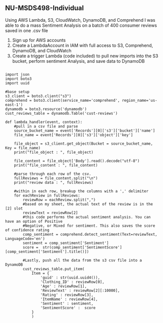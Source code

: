 ## NU-MSDS498-Individual

Using AWS Lambda, S3, CloudWatch, DynamoDB, and Comprehend I was able to do a mass Sentiment Analysis on a batch of 400 consumer reviews saved in one .csv file

1. Sign up for AWS accounts
2. Create a LambdaAccount in IAM with full access to S3, Comprehend, DynamoDB, and CloudWatch
3. Create a trigger Lambda (code included) to pull new imports into the S3 bucket, perform sentiment Analysis, and save data to DynamoDB

```

import json
import boto3
import uuid

#base setup
s3_client = boto3.client("s3")
comprehend = boto3.client(service_name='comprehend', region_name='us-east-1')
dynamodb = boto3.resource('dynamodb')
cust_reviews_table = dynamodb.Table('cust-reviews')

def lambda_handler(event, context):
	#pull in a csv file and parse
	source_bucket_name = event['Records'][0]['s3']['bucket']['name']
	file_name = event['Records'][0]['s3']['object']['key']

	file_object = s3_client.get_object(Bucket = source_bucket_name, Key = file_name)
	print("file_object : ", file_object)

	file_content = file_object['Body'].read().decode("utf-8")
	print("file_content : ", file_content)

	#parse through each row of the csv. 
	fullReviews = file_content.split("\n")
	print("review data : ", fullReviews)
	
	#within in each row, breakup the columns with a ',' delimiter
	for eachReview in fullReviews:
		reviewRow = eachReview.split(",")
		#based on my sheet, the actual text of the review is in the [2] slot
		reviewText = reviewRow[2]
		#this code performs the actual sentiment analysis. You can have an option of Positive
		#Negative, or Mixed for sentiment. This also saves the score of confidence rating
		comp_sentiment = comprehend.detect_sentiment(Text=reviewText, LanguageCode='en')
		sentiment = comp_sentiment['Sentiment']
		score =  str(comp_sentiment['SentimentScore'][comp_sentiment['Sentiment'].title()])
		
		#Lastly, push all the data from the s3 csv file into a DynamoDB
		cust_reviews_table.put_item(
			Item = {
				'guid' : str(uuid.uuid4()),
				'Clothing_ID' : reviewRow[0],
				'Age' : reviewRow[1],
				'ReviewText' : reviewRow[2][:10000],
				'Rating' : reviewRow[3],
				'ItemName' : reviewRow[4],
				'Sentiment' : sentiment,
				'SentimentScore' :  score
			}
			)
```
